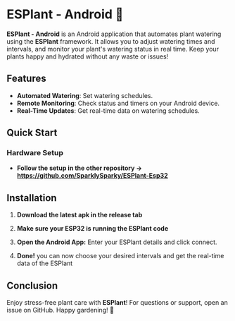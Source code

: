 # ESPlant - Android 🌱

**ESPlant - Android** is an Android application that automates plant watering using the **ESPlant** framework. It allows you to adjust watering times and intervals, and monitor your plant's watering status in real time. Keep your plants happy and hydrated without any waste or issues!

## Features

- **Automated Watering**: Set watering schedules.
- **Remote Monitoring**: Check status and timers on your Android device.
- **Real-Time Updates**: Get real-time data on watering schedules.

## Quick Start

### Hardware Setup
    
- **Follow the setup in the other repository -> https://github.com/SparklySparky/ESPlant-Esp32**

## Installation

1. **Download the latest apk in the release tab**

2. **Make sure your ESP32 is running the ESPlant code**

3. **Open the Android App:** Enter your ESPlant details and click connect.

4. **Done!** you can now choose your desired intervals and get the real-time data of the ESPlant 

## Conclusion

Enjoy stress-free plant care with **ESPlant**! For questions or support, open an issue on GitHub. Happy gardening! 🌿
